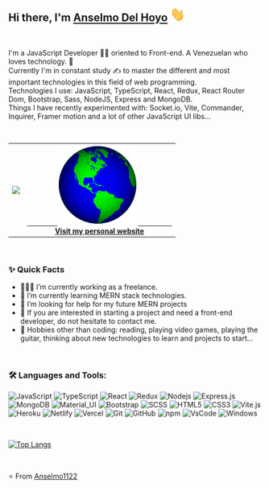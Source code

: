 
<h2> 
  Hi there, I'm <a href="https://github.com/Anselmo1122">Anselmo Del Hoyo</a> 
  <img src="https://raw.githubusercontent.com/ABSphreak/ABSphreak/master/gifs/Hi.gif" width="30px"><br/>
</h2>

<br/>

<p>
I'm a JavaScript Developer 👨‍💻 oriented to Front-end. A Venezuelan who loves technology. 🚀
<br/>
Currently I'm in constant study ✍ to master the different and most important technologies in this field of web programming.
<br/>  
Technologies I use: JavaScript, TypeScript, React, Redux, React Router Dom, Bootstrap, Sass, NodeJS, Express and MongoDB.
<br/>
Things I have recently experimented with: Socket.io, Vite, Commander, Inquirer, Framer motion and a lot of other JavaScript UI libs...
</p>
  
<br/>

<table width="100%"  border="0" cellpadding="0" cellspacing="0">
  <tr>
    <td align="center">
      <img align="left" src="https://github-readme-stats.vercel.app/api?username=Anselmo1122&show_icons=true&theme=radical" />
    </td>
    <td align="center">
      <a href="https://anselmo-del-hoyo.netlify.app">
        <span>&nbsp;&nbsp;&nbsp;&nbsp;&nbsp;&nbsp;&nbsp;</span>
        <span>&nbsp;&nbsp;&nbsp;&nbsp;&nbsp;&nbsp;&nbsp;</span>
        <img src="https://github.com/benyou1969/benyou1969/blob/master/globe.gif?raw=true" />
        <span>&nbsp;&nbsp;&nbsp;&nbsp;&nbsp;&nbsp;&nbsp;&nbsp;</span>
        <span>&nbsp;&nbsp;&nbsp;&nbsp;&nbsp;&nbsp;&nbsp;&nbsp;</span>
        <br>
        <strong>Visit my personal website </strong>
    </td>
  </tr>
</table>

<br/>

### ✨ Quick Facts

- 👨🏽‍💻 I’m currently working as a freelance. 
- 🌱 I’m currently learning MERN stack technologies.
- 🤔 I’m looking for help for my future MERN projects
- 💬 If you are interested in starting a project and need a front-end developer, do not hesitate to contact me.
- 🎿 Hobbies other than coding: reading, playing video games, playing the guitar, thinking about new technologies to learn and projects to start...

<br/>

### 🛠️ Languages and Tools:

![JavaScript](https://img.shields.io/badge/-JavaScript-black?style=flat-square&logo=javascript)
![TypeScript](https://img.shields.io/badge/-TypeScript-black?style=flat-square&logo=typescript)
![React](https://img.shields.io/badge/-React-black?style=flat-square&logo=react)
![Redux](https://img.shields.io/badge/-Redux-black?style=flat-square&logo=Redux)
![Nodejs](https://img.shields.io/badge/-Nodejs-black?style=flat-square&logo=Node.js)
![Express.js](https://img.shields.io/badge/-Express-black?style=flat-square&logo=expressjs)
![MongoDB](https://img.shields.io/badge/-MongoDB-black?style=flat-square&logo=mongodb)
![Material_UI](https://img.shields.io/badge/-Material_UI-black?style=flat-square&logo=material-ui)
![Bootstrap](https://img.shields.io/badge/-Bootstrap-black?style=flat-square&logo=bootstrap)
![SCSS](https://img.shields.io/badge/-SCSS-black?style=flat-square&logo=SASS)
![HTML5](https://img.shields.io/badge/-HTML5-black?style=flat-square&logo=html5&logoColor=white)
![CSS3](https://img.shields.io/badge/-CSS3-black?style=flat-square&logo=css3)
![Vite.js](https://img.shields.io/badge/-Vite-black?style=flat-square&logo=vite)
![Heroku](https://img.shields.io/badge/-Heroku-black?style=flat-square&logo=heroku)
![Netlify](https://img.shields.io/badge/-Netlify-black?style=flat-square&logo=netlify)
![Vercel](https://img.shields.io/badge/-Vercel-black?style=flat-square&logo=vercel)
![Git](https://img.shields.io/badge/-Git-black?style=flat-square&logo=git)
![GitHub](https://img.shields.io/badge/-GitHub-black?style=flat-square&logo=github)
![npm](https://img.shields.io/badge/-npm-black?style=flat-square&logo=npm)
![VsCode](https://img.shields.io/badge/-VsCode-black?style=flat-square&logo=visualstudiocode)
![Windows](https://img.shields.io/badge/-Windows-black?style=flat-square&logo=windows)

<br/>

[![Top Langs](https://github-readme-stats.vercel.app/api/top-langs/?username=Anselmo1122&langs_count=5&show_icons=true&theme=radical)](https://github.com/Anselmo1122/github-readme-stats)

<br/>

⭐️ From [Anselmo1122](https://github.com/Anselmo1122)
